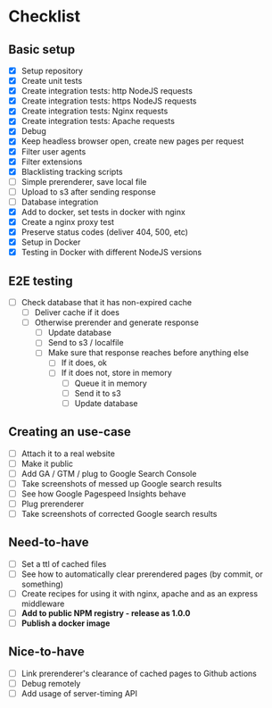 # Checklist

## Basic setup

- [x] Setup repository
- [x] Create unit tests
- [x] Create integration tests: http NodeJS requests
- [x] Create integration tests: https NodeJS requests
- [x] Create integration tests: Nginx requests
- [x] Create integration tests: Apache requests
- [x] Debug
- [x] Keep headless browser open, create new pages per request
- [x] Filter user agents
- [x] Filter extensions
- [x] Blacklisting tracking scripts
- [ ] Simple prerenderer, save local file
- [ ] Upload to s3 after sending response
- [ ] Database integration
- [x] Add to docker, set tests in docker with nginx
- [x] Create a nginx proxy test
- [x] Preserve status codes (deliver 404, 500, etc)
- [x] Setup in Docker
- [x] Testing in Docker with different NodeJS versions

## E2E testing

- [ ] Check database that it has non-expired cache
  - [ ] Deliver cache if it does
  - [ ] Otherwise prerender and generate response
    - [ ] Update database
    - [ ] Send to s3 / localfile
    - [ ] Make sure that response reaches before anything else
      - [ ] If it does, ok
      - [ ] If it does not, store in memory
        - [ ] Queue it in memory
        - [ ] Send it to s3
        - [ ] Update database

## Creating an use-case

- [ ] Attach it to a real website
- [ ] Make it public
- [ ] Add GA / GTM / plug to Google Search Console
- [ ] Take screenshots of messed up Google search results
- [ ] See how Google Pagespeed Insights behave
- [ ] Plug prerenderer
- [ ] Take screenshots of corrected Google search results

## Need-to-have

- [ ] Set a ttl of cached files
- [ ] See how to automatically clear prerendered pages (by commit, or something)
- [ ] Create recipes for using it with nginx, apache and as an express middleware
- [ ] **Add to public NPM registry - release as 1.0.0**
- [ ] **Publish a docker image**

## Nice-to-have

- [ ] Link prerenderer's clearance of cached pages to Github actions
- [ ] Debug remotely
- [ ] Add usage of server-timing API
